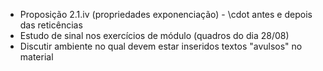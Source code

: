 - Proposição 2.1.iv (propriedades exponenciação) - \cdot antes e depois das reticências
- Estudo de sinal nos exercícios de módulo (quadros do dia 28/08)
- Discutir ambiente no qual devem estar inseridos textos "avulsos" no material